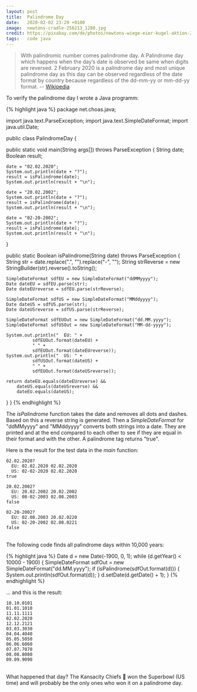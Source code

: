 ```yaml
---
layout: post
title:  Palindrome Day
date:   2020-02-02 23:29 +0100
image:  newtons-cradle-256213_1280.jpg
credit: https://pixabay.com/de/photos/newtons-wiege-eier-kugel-aktion-256213/
tags:   code java
---
```


> With palindromic number comes palindrome day. A Palindrome day which happens when the day’s date is observed be same when digits are reversed. 2 February 2020 is a palindrome day and most unique palindrome day as this day can be observed regardless of the date format by country because regardless of the dd-mm-yy or mm-dd-yy format. -- [Wikipedia](https://en.wikipedia.org/wiki/Palindrome#Numbers)

To verify the palindrome day I wrote a Java programm:

{% highlight java %}
package net.choas.java;

import java.text.ParseException;
import java.text.SimpleDateFormat;
import java.util.Date;

public class PalindromeDay {

  public static void main(String args[]) throws ParseException {
    String date;
    Boolean result;

    date = "02.02.2020";
    System.out.println(date + "?");
    result = isPalindrome(date);
    System.out.println(result + "\n");

    date = "20.02.2002";
    System.out.println(date + "?");
    result = isPalindrome(date);
    System.out.println(result + "\n");

    date = "02-20-2002";
    System.out.println(date + "?");
    result = isPalindrome(date);
    System.out.println(result + "\n");
  }

  public static Boolean isPalindrome(String date) throws ParseException {
    String str = date.replace(".", "").replace("-", "");
    String strReverse = new StringBuilder(str).reverse().toString();

    SimpleDateFormat sdfEU = new SimpleDateFormat("ddMMyyyy");
    Date dateEU = sdfEU.parse(str);
    Date dateEUreverse = sdfEU.parse(strReverse);

    SimpleDateFormat sdfUS = new SimpleDateFormat("MMddyyyy");
    Date dateUS = sdfUS.parse(str);
    Date dateUSreverse = sdfUS.parse(strReverse);

    SimpleDateFormat sdfEUOut = new SimpleDateFormat("dd.MM.yyyy");
    SimpleDateFormat sdfUSOut = new SimpleDateFormat("MM-dd-yyyy");

    System.out.println("  EU: " + 
              sdfEUOut.format(dateEU) + 
              " " + 
              sdfEUOut.format(dateEUreverse));
    System.out.println("  US: " + 
              sdfUSOut.format(dateUS) + 
              " " + 
              sdfEUOut.format(dateUSreverse));

    return dateEU.equals(dateEUreverse) && 
        dateUS.equals(dateUSreverse) && 
        dateEU.equals(dateUS);
  }
}
{% endhighlight %}

The _isPalindrome_ function takes the date and removes all dots and dashes. Based on this a reverse string is generated. Then a _SimpleDateFormat_ for "ddMMyyyy" and "MMddyyyy" converts both strings into a date. They are printed and at the end compared to each other to see if they are equal in their format and with the other. A palindrome tag returns "true".

Here is the result for the test data in the _main_ function:

```text
02.02.2020?
  EU: 02.02.2020 02.02.2020
  US: 02-02-2020 02.02.2020
true

20.02.2002?
  EU: 20.02.2002 20.02.2002
  US: 08-02-2003 02.08.2003
false

02-20-2002?
  EU: 02.08.2003 20.02.0220
  US: 02-20-2002 02.08.0221
false
```

<br />
The following code finds all palindrome days within 10,000 years:

{% highlight java %}
Date d = new Date(-1900, 0, 1);
while (d.getYear() < 10000 - 1900) {
  SimpleDateFormat sdfOut = new SimpleDateFormat("dd.MM.yyyy");
  if (isPalindrome(sdfOut.format(d))) {
    System.out.println(sdfOut.format(d));
  }
  d.setDate(d.getDate() + 1);
}
{% endhighlight %}

... and this is the result:

```text
10.10.0101
01.01.1010
11.11.1111
02.02.2020
12.12.2121
03.03.3030
04.04.4040
05.05.5050
06.06.6060
07.07.7070
08.08.8080
09.09.9090
```

<br />
What happened that day? The Kansacity Chiefs 🏈 won the Superbowl (US time) and will probably be the only ones who won it on a palindrome day.
